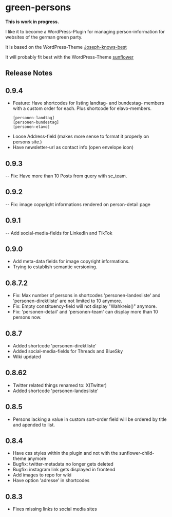 # green-persons

__This is work in progress.__

I like it to become a WordPress-Plugin for
managing person-information for websites of the german green party.

It is based on the WordPress-Theme [Joseph-knows-best](https://github.com/kre8tiv/Joseph-knows-best)

It will probably fit best with the WordPress-Theme [sunflower](https://github.com/codeispoetry/sunflower)


## Release Notes

## 0.9.4

- Feature: Have shortcodes for listing landtag- and bundestag- members with a
   custom order for each. Plus shortcode for elavo-members.
   ```
   [personen-landtag]
   [personen-bundestag]
   [personen-elavo]
   ```
- Loose Address-field (makes more sense to format it properly on persons site.)
- Have newsletter-url as contact info (open envelope icon)

## 0.9.3

-- Fix: Have more than 10 Posts from query with sc_team.

## 0.9.2

-- Fix: image copyright informations rendered on person-detail page

## 0.9.1

-- Add social-media-fields for LinkedIn and TikTok

## 0.9.0

- Add meta-data fields for image copyright informations.
- Trying to establish semantic versioning.

## 0.8.7.2

- Fix: Max number of persons in shortcodes 'personen-landesliste' and
  'personen-direktliste' are not limited to 10 anymore.
- Fix: Empty constituency-field will not display "Wahkreis()" anymore.
- Fix: 'personen-detail' and 'personen-team' can display more than 10 persons now.

## 0.8.7

- Added shortcode 'personen-direktliste'
- Added social-media-fields for Threads and BlueSky
- Wiki updated

## 0.8.62

- Twitter related things renamed to: X(Twitter)
- Added shortcode 'personen-landesliste'

## 0.8.5

- Persons lacking a value in custom sort-order field will be ordered by title and apended to list.

## 0.8.4

- Have css styles within the plugin and not with the sunflower-child-theme anymore
- Bugfix: twitter-metadata no longer gets deleted
- Bugfix: instagram link gets displayed in frontend
- Add images to repo for wiki
- Have option 'adresse' in shortcodes

## 0.8.3

- Fixes missing links to social media sites
